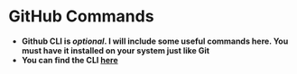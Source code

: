 # GitHub Commands

- **Github CLI is *optional*. I will include some useful commands here. You must have it installed on your system just like Git**
- **You can find the CLI [here](https://cli.github.com/)**